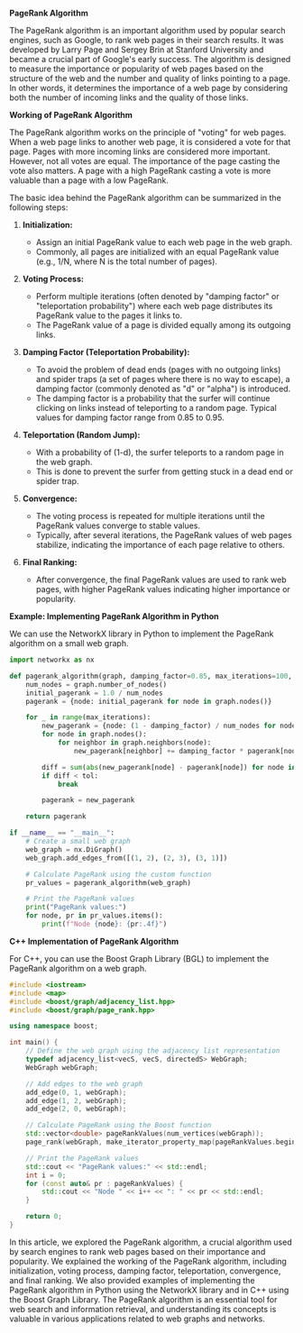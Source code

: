 **PageRank Algorithm**

The PageRank algorithm is an important algorithm used by popular search engines, such as Google, to rank web pages in their search results. It was developed by Larry Page and Sergey Brin at Stanford University and became a crucial part of Google's early success. The algorithm is designed to measure the importance or popularity of web pages based on the structure of the web and the number and quality of links pointing to a page. In other words, it determines the importance of a web page by considering both the number of incoming links and the quality of those links.

**Working of PageRank Algorithm**

The PageRank algorithm works on the principle of "voting" for web pages. When a web page links to another web page, it is considered a vote for that page. Pages with more incoming links are considered more important. However, not all votes are equal. The importance of the page casting the vote also matters. A page with a high PageRank casting a vote is more valuable than a page with a low PageRank.

The basic idea behind the PageRank algorithm can be summarized in the following steps:

1. **Initialization:**
   - Assign an initial PageRank value to each web page in the web graph.
   - Commonly, all pages are initialized with an equal PageRank value (e.g., 1/N, where N is the total number of pages).

2. **Voting Process:**
   - Perform multiple iterations (often denoted by "damping factor" or "teleportation probability") where each web page distributes its PageRank value to the pages it links to.
   - The PageRank value of a page is divided equally among its outgoing links.

3. **Damping Factor (Teleportation Probability):**
   - To avoid the problem of dead ends (pages with no outgoing links) and spider traps (a set of pages where there is no way to escape), a damping factor (commonly denoted as "d" or "alpha") is introduced.
   - The damping factor is a probability that the surfer will continue clicking on links instead of teleporting to a random page. Typical values for damping factor range from 0.85 to 0.95.

4. **Teleportation (Random Jump):**
   - With a probability of (1-d), the surfer teleports to a random page in the web graph.
   - This is done to prevent the surfer from getting stuck in a dead end or spider trap.

5. **Convergence:**
   - The voting process is repeated for multiple iterations until the PageRank values converge to stable values.
   - Typically, after several iterations, the PageRank values of web pages stabilize, indicating the importance of each page relative to others.

6. **Final Ranking:**
   - After convergence, the final PageRank values are used to rank web pages, with higher PageRank values indicating higher importance or popularity.

**Example: Implementing PageRank Algorithm in Python**

We can use the NetworkX library in Python to implement the PageRank algorithm on a small web graph.

```python
import networkx as nx

def pagerank_algorithm(graph, damping_factor=0.85, max_iterations=100, tol=1e-6):
    num_nodes = graph.number_of_nodes()
    initial_pagerank = 1.0 / num_nodes
    pagerank = {node: initial_pagerank for node in graph.nodes()}

    for _ in range(max_iterations):
        new_pagerank = {node: (1 - damping_factor) / num_nodes for node in graph.nodes()}
        for node in graph.nodes():
            for neighbor in graph.neighbors(node):
                new_pagerank[neighbor] += damping_factor * pagerank[node] / graph.out_degree(node)

        diff = sum(abs(new_pagerank[node] - pagerank[node]) for node in graph.nodes())
        if diff < tol:
            break

        pagerank = new_pagerank

    return pagerank

if __name__ == "__main__":
    # Create a small web graph
    web_graph = nx.DiGraph()
    web_graph.add_edges_from([(1, 2), (2, 3), (3, 1)])

    # Calculate PageRank using the custom function
    pr_values = pagerank_algorithm(web_graph)

    # Print the PageRank values
    print("PageRank values:")
    for node, pr in pr_values.items():
        print(f"Node {node}: {pr:.4f}")
```

**C++ Implementation of PageRank Algorithm**

For C++, you can use the Boost Graph Library (BGL) to implement the PageRank algorithm on a web graph.

```cpp
#include <iostream>
#include <map>
#include <boost/graph/adjacency_list.hpp>
#include <boost/graph/page_rank.hpp>

using namespace boost;

int main() {
    // Define the web graph using the adjacency list representation
    typedef adjacency_list<vecS, vecS, directedS> WebGraph;
    WebGraph webGraph;

    // Add edges to the web graph
    add_edge(0, 1, webGraph);
    add_edge(1, 2, webGraph);
    add_edge(2, 0, webGraph);

    // Calculate PageRank using the Boost function
    std::vector<double> pageRankValues(num_vertices(webGraph));
    page_rank(webGraph, make_iterator_property_map(pageRankValues.begin(), get(vertex_index, webGraph)));

    // Print the PageRank values
    std::cout << "PageRank values:" << std::endl;
    int i = 0;
    for (const auto& pr : pageRankValues) {
        std::cout << "Node " << i++ << ": " << pr << std::endl;
    }

    return 0;
}
```

In this article, we explored the PageRank algorithm, a crucial algorithm used by search engines to rank web pages based on their importance and popularity. We explained the working of the PageRank algorithm, including initialization, voting process, damping factor, teleportation, convergence, and final ranking. We also provided examples of implementing the PageRank algorithm in Python using the NetworkX library and in C++ using the Boost Graph Library. The PageRank algorithm is an essential tool for web search and information retrieval, and understanding its concepts is valuable in various applications related to web graphs and networks.
